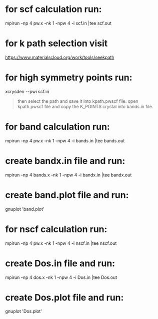 # for scf calculation run:
mpirun -np 4 pw.x -nk 1 -npw 4 -i scf.in |tee scf.out

# for k path selection visit 
https://www.materialscloud.org/work/tools/seekpath
 
# for high symmetry points run:
xcrysden --pwi scf.in

> then select the path and save it into kpath.pwscf file.
> open kpath.pwscf file and copy the K_POINTS crystal into bands.in file.

# for band calculation run:
mpirun -np 4 pw.x -nk 1 -npw 4 -i bands.in |tee bands.out

# create bandx.in file and run:
mpirun -np 4 bands.x -nk 1 -npw 4 -i bandx.in |tee bandx.out

# create band.plot file and run:
gnuplot 'band.plot'

# for nscf calculation run:
mpirun -np 4 pw.x -nk 1 -npw 4 -i nscf.in |tee nscf.out

# create Dos.in file and run:
mpirun -np 4 dos.x -nk 1 -npw 4 -i Dos.in |tee Dos.out

# create Dos.plot file and run:
gnuplot 'Dos.plot'





 
